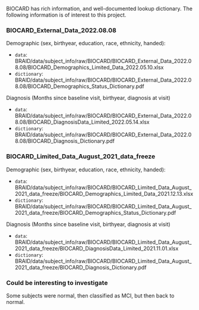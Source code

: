 BIOCARD has rich information, and well-documented lookup dictionary. The following information is of interest to this project.

### BIOCARD_External_Data_2022.08.08
Demographic (sex, birthyear, education, race, ethnicity, handed):
- `data`: BRAID/data/subject_info/raw/BIOCARD/BIOCARD_External_Data_2022.08.08/BIOCARD_Demographics_Limited_Data_2022.05.10.xlsx
- `dictionary`: BRAID/data/subject_info/raw/BIOCARD/BIOCARD_External_Data_2022.08.08/BIOCARD_Demographics_Status_Dictionary.pdf

Diagnosis (Months since baseline visit, birthyear, diagnosis at visit)
- `data`: BRAID/data/subject_info/raw/BIOCARD/BIOCARD_External_Data_2022.08.08/BIOCARD_DiagnosisData_Limited_2022.05.14.xlsx
- `dictionary`: BRAID/data/subject_info/raw/BIOCARD/BIOCARD_External_Data_2022.08.08/BIOCARD_Diagnosis_Dictionary.pdf

### BIOCARD_Limited_Data_August_2021_data_freeze
Demographic (sex, birthyear, education, race, ethnicity, handed):
- `data`: BRAID/data/subject_info/raw/BIOCARD/BIOCARD_Limited_Data_August_2021_data_freeze/BIOCARD_Demographics_Limited_Data_2021.12.13.xlsx
- `dictionary`: BRAID/data/subject_info/raw/BIOCARD/BIOCARD_Limited_Data_August_2021_data_freeze/BIOCARD_Demographics_Status_Dictionary.pdf

Diagnosis (Months since baseline visit, birthyear, diagnosis at visit)
- `data`: BRAID/data/subject_info/raw/BIOCARD/BIOCARD_Limited_Data_August_2021_data_freeze/BIOCARD_DiagnosisData_Limited_2021.11.01.xlsx
- `dictionary`: BRAID/data/subject_info/raw/BIOCARD/BIOCARD_Limited_Data_August_2021_data_freeze/BIOCARD_Diagnosis_Dictionary.pdf


### Could be interesting to investigate
Some subjects were normal, then classified as MCI, but then back to normal.